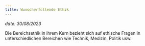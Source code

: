 ```yaml
---
title: Wunscherfüllende Ethik
---
```

*date: 30/08/2023*

Die Bereichsethik in ihrem Kern bezieht sich auf ethische Fragen in unterschiedlichen Bereichen wie Technik, Medizin, Politik usw. 